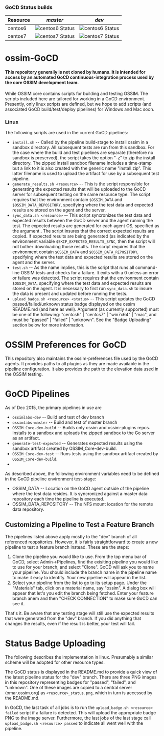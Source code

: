 ### GoCD Status builds 
Resource | *master* | *dev* | 
------------ | ------------- | -------------
centos6 | ![centos6 Status](http://omar.ossim.org/gocd/status/centos6_master_status.svg) | ![centos6 Status](http://omar.ossim.org/gocd/status/centos6_dev_status.svg)
centos7 | ![centos7 Status](http://omar.ossim.org/gocd/status/centos7_master_status.svg) | ![centos7 Status](http://omar.ossim.org/gocd/status/centos7_dev_status.svg)

# ossim-GoCD

#### This repository generally is not cloned by humans. It is intended for access by an automated GoCD continuous-integration process used by the core OSSIM development team. 

While OSSIM core contains scripts for building and testing OSSIM. The scripts included here are tailored for working in a GoCD environment. Presently, only linux scripts are defined, but we hope to add scripts (and associated GoCD build/test/deploy pipelines) for Windows and Mac soon.

### Linux

The following scripts are used in the current GoCD pipelines:
* `install.sh` -- Called by the pipeline build-stage to install ossim in a sandbox directory. All subsequent tests are run from this sandbox. For the case where the build and test pipelines are separate (therefore no sandbox is preserved), the script takes the option "-z" to zip the install directory. The zipped install sandbox filename includes a time-stamp but a link to it is also created with the generic name "install.zip". This latter filename is used to upload the artifact for use by a subsequent test pipeline.
* `generate_results.sh <resource>` -- This is the script responsible for generating the expected results that will be uploaded to the GoCD server for subsequent testing on the same resource type. The script requires that the environment contain `$OSSIM_DATA` and `$OSSIM_DATA_REPOSITORY`, specifying where the test data and expected results are stored on the agent and the server.
* `sync_data.sh <resource>` -- This script syncronizes the test data and expected results between the GoCD server and the agent running the test. The expected results are generated for each agent OS, specified as the argument <resource>. The script insures that the correct expected results are copied. If expected results are being generated (as indicated by the environment variable `$SKIP_EXPECTED_RESULTS_SYNC`, then the script will not bother downloading those results. The script requires that the environment contain `$OSSIM_DATA` and `$OSSIM_DATA_REPOSITORY`, specifying where the test data and expected results are stored on the agent and the server.
* `test.sh` -- As the name implies, this is the script that runs all command-line OSSIM tests and checks for a failure. It exits with a 0 unless an error or failure was detected.  The script requires that the environment contain `$OSSIM_DATA`, specifying where the test data and expected results are stored on the agent. It is necessary to first run `sync_data.sh` to insure the data is present and updated before running the tests.
* `upload_badge.sh <resource> <status>` -- This script updates the GoCD passed/failed/unknown status badge displayed on the ossim README.md (and here as well). Argument <resource> (as currently supported) must be one of the following: "centos6" | "centos7" | "win7x64" | "mac",  and <status> must be "passed" | "failed" | "unknown". See the "Badge Uploading" section below for more information.
 
# OSSIM Preferences for GoCD

This repository also maintains the ossim-preferences file used by the GoCD agents. It provides paths to all plugins as they are made available in the pipeline configuration. It also provides the path to the elevation data used in the OSSIM testing. 

# GoCD Pipelines

As of Dec 2015, the primary pipelines in use are 
* `ossimlabs-dev` -- Build and test of dev branch
* `ossimlabs-master` -- Build and test of master branch
* `OSSIM_Core-dev-build` -- Builds only ossim and ossim-plugins repos. Installs to a sandbox and uploads the zipped sandbox to the Go server as an artifact.
* `generate-test-expected` -- Generates expected results using the sandbox artifact created by OSSIM_Core-dev-build.
* `OSSIM_Core-dev-test` -- Runs tests using the sandbox artifact created by `OSSIM_Core-dev-build`.
* 
As described above, the following environment variables need to be defined in the GoCD pipeline environment test-stage:

   * OSSIM_DATA -- Location on the GoCD agent outside of the pipeline where the test data resides. It is syncronized against a master data repository each time the pipeline is executed.
   * OSSIM_DATA_REPOSITORY -- The NFS mount location for the remote data repository. 

## Customizing a Pipeline to Test a Feature Branch

The pipelines listed above apply mostly to the "dev" branch of all referenced reopsitories. However, it is fairly straightforward to create a new pipeline to test a feature branch instead. These are the steps:

1. Clone the pipeline you would like to use. From the top menu bar of GoCD, select Admin->Pipelines, find the exisiting pipeline you would like to use for your branch, and select "Clone". GoCD will ask you to name your pipeline. You should include the branch name in the pipeline name to make it easy to identify. Your new pipeline will appear in the list.
2. Select your pipeline from the list to go to its setup page. Under the "Materials" tab, click on a material name, say "ossim". A dialog box will appear that let's you edit the branch being fetched. Enter your feature branch anem and then "CHECK CONNECTION" to make sure GoCD can see it.

That's it. Be aware that any testing stage will still use the expected results that were generated from the "dev" branch. If you did anything that changes the results, even if the result is better, your test will fail.

# Status Badge Uploading

The following describes the implementation in linux. Presumably a similar scheme will be adopted for other resource types.

The GoCD status is displayed in the README.md to provide a quick view of the latest pipeline status for the "dev" branch. There are three PNG images in this repository representing badges for "passed", "failed", and "unknown". One of these images are copied to a central server (omar.ossim.org) as `<resource>_status.png`, which in turn is accessed by the README.md. 

In GoCD, the last task of all jobs is to run the `upload_badge.sh <resource> failed` script if a failure is detected. This will upload the appropriate badge PNG to the image server. Furthermore, the last jobs of the last stage call `upload_badge.sh <resource> passed` to indicate all went well with the pipeline.


